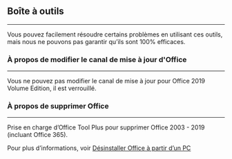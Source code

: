 ## Boîte à outils

---

Vous pouvez facilement résoudre certains problèmes en utilisant ces outils, mais nous ne pouvons pas garantir qu’ils sont 100% efficaces.

### À propos de modifier le canal de mise à jour d'Office

---

Vous ne pouvez pas modifier le canal de mise à jour pour Office 2019 Volume Edition, il est verrouillé.

### À propos de supprimer Office

---

Prise en charge d’Office Tool Plus pour supprimer Office 2003 - 2019 (incluant Office 365).

Pour plus d’informations, voir [Désinstaller Office à partir d’un PC](https://support.microsoft.com/fr-fr/office/d%c3%a9sinstaller-office-d-un-pc-9dd49b83-264a-477a-8fcc-2fdf5dbf61d8?ui=fr-fr&rs=fr-fr&ad=fr)
